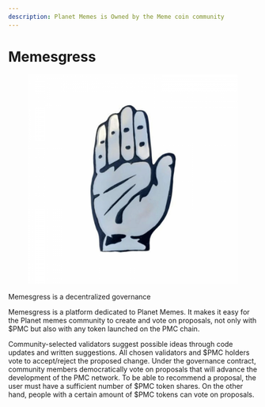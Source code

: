 ```yaml
---
description: Planet Memes is Owned by the Meme coin community
---
```


# Memesgress



<figure><img src="../.gitbook/assets/congress-3d-dd-1100x1100.png" alt=""><figcaption></figcaption></figure>

Memesgress is a decentralized governance

Memesgress is a platform dedicated to Planet Memes. It makes it easy for the Planet memes community to create and vote on proposals, not only with $PMC but also with any token launched on the PMC chain.

Community-selected validators suggest possible ideas through code updates and written suggestions. All chosen validators and $PMC holders vote to accept/reject the proposed change. Under the governance contract, community members democratically vote on proposals that will advance the development of the PMC network. To be able to recommend a proposal, the user must have a sufficient number of $PMC token shares. On the other hand, people with a certain amount of $PMC tokens can vote on proposals.

